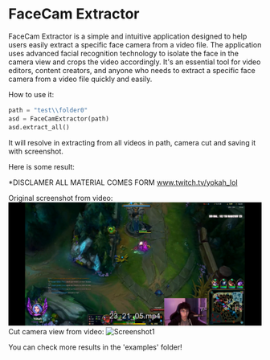 # FaceCam Extractor
FaceCam Extractor is a simple and intuitive application designed to help users easily extract a specific face camera from a video file. 
The application uses advanced facial recognition technology to isolate the face in the camera view and crops the video accordingly. 
It's an essential tool for video editors, content creators, and anyone who needs to extract a specific face camera from a video file quickly and easily.

How to use it:
```python
path = "test\\folder0"
asd = FaceCamExtractor(path)
asd.extract_all()
```
It will resolve in extracting from all videos in path, camera cut and saving it with screenshot.

Here is some result:

*DISCLAMER ALL MATERIAL COMES FORM www.twitch.tv/yokah_lol

Original screenshot from video:
![Screenshot1](examples/23_21_05_whole.png?raw=true "View from clip")
Cut camera view from video:
![Screenshot1](examples/23_21_05_src_cut.png?raw=true "View from camera")

You can check more results in the 'examples' folder!



